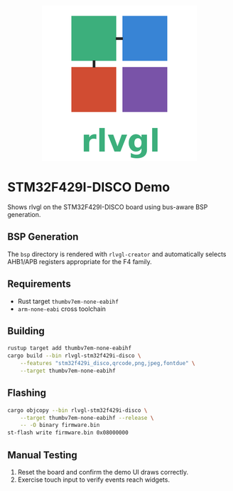<!--
examples/stm32f429i-disco/README.md - STM32F429I-DISCO board demo.
-->
<p align="center">
  <img src="../../rlvgl-logo.png" alt="rlvgl" />
</p>

# STM32F429I-DISCO Demo

Shows rlvgl on the STM32F429I-DISCO board using bus-aware BSP generation.

## BSP Generation
The `bsp` directory is rendered with `rlvgl-creator` and automatically selects
AHB1/APB registers appropriate for the F4 family.

## Requirements
- Rust target `thumbv7em-none-eabihf`
- `arm-none-eabi` cross toolchain

## Building
```bash
rustup target add thumbv7em-none-eabihf
cargo build --bin rlvgl-stm32f429i-disco \
    --features "stm32f429i_disco,qrcode,png,jpeg,fontdue" \
    --target thumbv7em-none-eabihf
```

## Flashing
```bash
cargo objcopy --bin rlvgl-stm32f429i-disco \
    --target thumbv7em-none-eabihf --release \
    -- -O binary firmware.bin
st-flash write firmware.bin 0x08000000
```

## Manual Testing
1. Reset the board and confirm the demo UI draws correctly.
2. Exercise touch input to verify events reach widgets.
